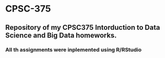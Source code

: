 # CPSC-375
## Repository of my CPSC375 Intorduction to Data Science and Big Data homeworks.
### All th assignments were inplemented using R/RStudio
